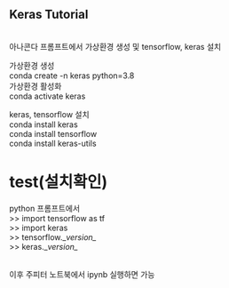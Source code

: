 ## Keras Tutorial
</br>
아나콘다 프롬프트에서 가상환경 생성 및 tensorflow, keras 설치</br>

가상환경 생성 </br>
conda create -n keras python=3.8 </br>
가상환경 활성화 </br>
conda activate keras </br>

keras, tensorflow 설치</br>
conda install keras </br>
conda install tensorflow </br>
conda install keras-utils </br>

# test(설치확인)
python 프롬프트에서</br>
\>> import tensorflow as tf </br>
\>> import keras </br>
\>> tensorflow.\__version\__ </br>
\>> keras.\__version\__  </br>
</br>

이후 주피터 노트북에서 ipynb 실행하면 가능
